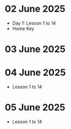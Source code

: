 # 02 June 2025

- Day 1: Lesson 1 to 14 
- Home Key 

# 03 June 2025

# 04 June 2025
- Lesson 1 to 14 

# 05 June 2025
- Lesson 1 to 14 